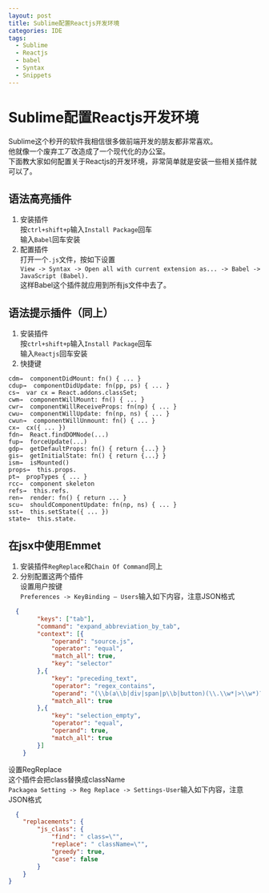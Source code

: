 ```yaml
---
layout: post
title: Sublime配置Reactjs开发环境
categories: IDE
tags:
  - Sublime
  - Reactjs
  - babel
  - Syntax
  - Snippets
---
```


# Sublime配置Reactjs开发环境
Sublime这个秒开的软件我相信很多做前端开发的朋友都非常喜欢。  
他就像一个废弃工丆改造成了一个现代化的办公室。  
下面教大家如何配置关于Reactjs的开发环境，非常简单就是安装一些相关插件就可以了。

## 语法高亮插件
1. 安装插件  
按`ctrl+shift+p`输入`Install Package`回车  
输入`Babel`回车安装  
2. 配置插件  
打开一个`.js`文件，按如下设置  
`View -> Syntax -> Open all with current extension as... -> Babel -> JavaScript (Babel).`  
这样Babel这个插件就应用到所有js文件中去了。

## 语法提示插件（同上）
1. 安装插件  
按`ctrl+shift+p`输入`Install Package`回车    
输入`Reactjs`回车安装    
2. 快捷键  
```
cdm→  componentDidMount: fn() { ... }
cdup→  componentDidUpdate: fn(pp, ps) { ... }
cs→  var cx = React.addons.classSet;
cwm→  componentWillMount: fn() { ... }
cwr→  componentWillReceiveProps: fn(np) { ... }
cwu→  componentWillUpdate: fn(np, ns) { ... }
cwun→  componentWillUnmount: fn() { ... }
cx→  cx({ ... })
fdn→  React.findDOMNode(...)
fup→  forceUpdate(...)
gdp→  getDefaultProps: fn() { return {...} } 
gis→  getInitialState: fn() { return {...} } 
ism→  isMounted()
props→  this.props.
pt→  propTypes { ... }
rcc→  component skeleton
refs→  this.refs.
ren→  render: fn() { return ... }
scu→  shouldComponentUpdate: fn(np, ns) { ... }
sst→  this.setState({ ... })
state→  this.state.
```

## 在jsx中使用Emmet  
1. 安装插件`RegReplace`和`Chain Of Command`同上  
2. 分别配置这两个插件  
设置用户按键  
`Preferences -> KeyBinding – Users`输入如下内容，注意JSON格式    
```json
  {
		"keys": ["tab"],
		"command": "expand_abbreviation_by_tab", 
		"context": [{
			"operand": "source.js", 
			"operator": "equal", 
			"match_all": true, 
			"key": "selector"
		},{
			"key": "preceding_text", 
			"operator": "regex_contains", 
			"operand": "(\\b(a\\b|div|span|p\\b|button)(\\.\\w*|>\\w*)?)", 
			"match_all": true
		},{
			"key": "selection_empty", 
			"operator": "equal", 
			"operand": true, 
			"match_all": true
		}]
	}
```
设置RegReplace  
这个插件会把class替换成className  
`Packagea Setting -> Reg Replace -> Settings-User`输入如下内容，注意JSON格式   
```json
  {
    "replacements": {
        "js_class": {
            "find": " class=\"",
            "replace": " className=\"",
            "greedy": true,
            "case": false
        }
    }
}
```